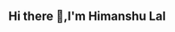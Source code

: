 ## Hi there 👋,I'm Himanshu Lal

<!--
**himanshu8126/himanshu8126** is a ✨ _special_ ✨ repository because its `README.md` (this file) appears on your GitHub profile.
### Data Analyst 
Here are some ideas to get you started:

- 🔭 I’m currently working on ...
- 🌱 I’m currently learning ...
- 👯 I’m looking to collaborate on ...
- 🤔 I’m looking for help with ...
- 💬 Ask me about ...
- 📫 How to reach me: ...
- 😄 Pronouns: ...
- ⚡ Fun fact: ...
-->
